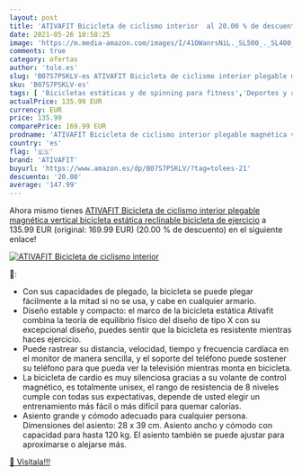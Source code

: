 ```yaml
---
layout: post
title: 'ATIVAFIT Bicicleta de ciclismo interior  al 20.00 % de descuento'
date: 2021-05-26 10:58:25
image: 'https://m.media-amazon.com/images/I/41OWanrsNiL._SL500_._SL400_.jpg'
comments: true
category: ofertas
author: 'tole.es'
slug: 'B07S7PSKLV-es ATIVAFIT Bicicleta de ciclismo interior plegable magnética...'
sku: 'B07S7PSKLV-es'
tags: [ 'Bicicletas estáticas y de spinning para fitness','Deportes y aire libre','Fitness y ejercicio','Máquinas de cardio para fitness','ativafit','bicicleta', ]
actualPrice: 135.99 EUR
currency: EUR
price: 135.99
comparePrice: 169.99 EUR
prodname: 'ATIVAFIT Bicicleta de ciclismo interior plegable magnética vertical bicicleta estática reclinable bicicleta de ejercicio'
country: 'es'
flag: '🇪🇸'
brand: 'ATIVAFIT'
buyurl: 'https://www.amazon.es/dp/B07S7PSKLV/?tag=tolees-21'
descuento: '20.00'
average: '147.99'
---
```


Ahora mismo tienes [ATIVAFIT Bicicleta de ciclismo interior plegable magnética vertical bicicleta estática reclinable bicicleta de ejercicio](https://www.amazon.es/dp/B07S7PSKLV/?tag=tolees-21) a 135.99 EUR (original: 169.99 EUR) (20.00 %  de descuento) en el siguiente enlace!

[![ATIVAFIT Bicicleta de ciclismo interior ](https://m.media-amazon.com/images/I/41OWanrsNiL._SL500_._SL400_.jpg)](https://www.amazon.es/dp/B07S7PSKLV/?tag=tolees-21)

🔎:

- Con sus capacidades de plegado, la bicicleta se puede plegar fácilmente a la mitad si no se usa, y cabe en cualquier armario.
- Diseño estable y compacto: el marco de la bicicleta estática Ativafit combina la teoría de equilibrio físico del diseño de tipo X con su excepcional diseño, puedes sentir que la bicicleta es resistente mientras haces ejercicio.
- Puede rastrear su distancia, velocidad, tiempo y frecuencia cardíaca en el monitor de manera sencilla, y el soporte del teléfono puede sostener su teléfono para que pueda ver la televisión mientras monta en bicicleta.
- La bicicleta de cardio es muy silenciosa gracias a su volante de control magnético, es totalmente unisex, el rango de resistencia de 8 niveles cumple con todas sus expectativas, depende de usted elegir un entrenamiento más fácil o más difícil para quemar calorías.
- Asiento grande y cómodo adecuado para cualquier persona. Dimensiones del asiento: 28 x 39 cm. Asiento ancho y cómodo con capacidad para hasta 120 kg. El asiento también se puede ajustar para aproximarse o alejarse más.

[🛒 Visítala!!!](https://www.amazon.es/dp/B07S7PSKLV/?tag=tolees-21)

